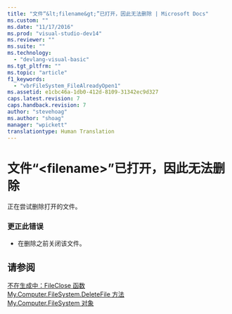 ```yaml
---
title: "文件“&lt;filename&gt;”已打开，因此无法删除 | Microsoft Docs"
ms.custom: ""
ms.date: "11/17/2016"
ms.prod: "visual-studio-dev14"
ms.reviewer: ""
ms.suite: ""
ms.technology: 
  - "devlang-visual-basic"
ms.tgt_pltfrm: ""
ms.topic: "article"
f1_keywords: 
  - "vbrFileSystem_FileAlreadyOpen1"
ms.assetid: e1cbc46a-1db0-412d-8109-31342ec9d327
caps.latest.revision: 7
caps.handback.revision: 7
author: "stevehoag"
ms.author: "shoag"
manager: "wpickett"
translationtype: Human Translation
---
```

# 文件“&lt;filename&gt;”已打开，因此无法删除
正在尝试删除打开的文件。  
  
### 更正此错误  
  
-   在删除之前关闭该文件。  
  
## 请参阅  
 [不在生成中：FileClose 函数](http://msdn.microsoft.com/zh-cn/f307b39f-a996-4ff6-ab13-e0b05ea5ab91)   
 [My.Computer.FileSystem.DeleteFile 方法](http://msdn.microsoft.com/zh-cn/07637b38-bd99-49b1-8cc0-dc37cdb14dba)   
 [My.Computer.FileSystem 对象](../../visual-basic/language-reference/objects/my-computer-filesystem-object.md)